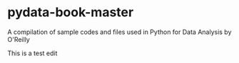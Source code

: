 # pydata-book-master
A compilation of sample codes and files used in Python for Data Analysis by O'Reilly

This is a test edit
